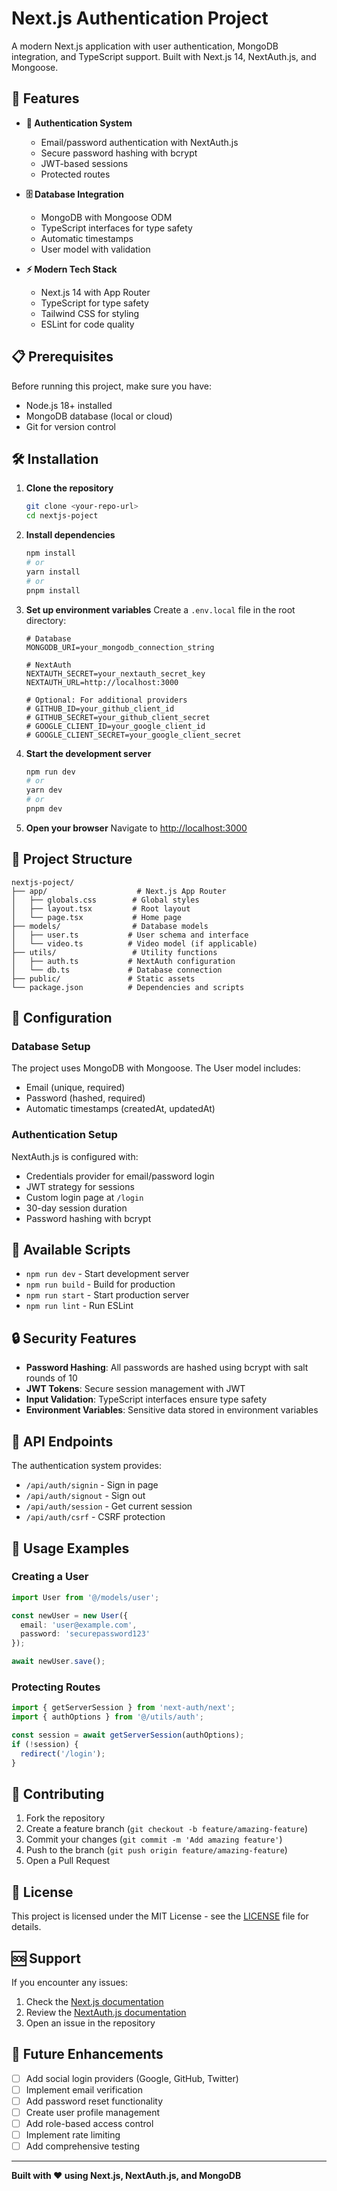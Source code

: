 # Next.js Authentication Project

A modern Next.js application with user authentication, MongoDB integration, and TypeScript support. Built with Next.js 14, NextAuth.js, and Mongoose.

## 🚀 Features

- **🔐 Authentication System**
  - Email/password authentication with NextAuth.js
  - Secure password hashing with bcrypt
  - JWT-based sessions
  - Protected routes

- **🗄️ Database Integration**
  - MongoDB with Mongoose ODM
  - TypeScript interfaces for type safety
  - Automatic timestamps
  - User model with validation

- **⚡ Modern Tech Stack**
  - Next.js 14 with App Router
  - TypeScript for type safety
  - Tailwind CSS for styling
  - ESLint for code quality

## 📋 Prerequisites

Before running this project, make sure you have:

- Node.js 18+ installed
- MongoDB database (local or cloud)
- Git for version control

## 🛠️ Installation

1. **Clone the repository**
   ```bash
   git clone <your-repo-url>
   cd nextjs-poject
   ```

2. **Install dependencies**
   ```bash
   npm install
   # or
   yarn install
   # or
   pnpm install
   ```

3. **Set up environment variables**
   Create a `.env.local` file in the root directory:
   ```env
   # Database
   MONGODB_URI=your_mongodb_connection_string
   
   # NextAuth
   NEXTAUTH_SECRET=your_nextauth_secret_key
   NEXTAUTH_URL=http://localhost:3000
   
   # Optional: For additional providers
   # GITHUB_ID=your_github_client_id
   # GITHUB_SECRET=your_github_client_secret
   # GOOGLE_CLIENT_ID=your_google_client_id
   # GOOGLE_CLIENT_SECRET=your_google_client_secret
   ```

4. **Start the development server**
   ```bash
   npm run dev
   # or
   yarn dev
   # or
   pnpm dev
   ```

5. **Open your browser**
   Navigate to [http://localhost:3000](http://localhost:3000)

## 📁 Project Structure

```
nextjs-poject/
├── app/                    # Next.js App Router
│   ├── globals.css        # Global styles
│   ├── layout.tsx         # Root layout
│   └── page.tsx           # Home page
├── models/                # Database models
│   ├── user.ts           # User schema and interface
│   └── video.ts          # Video model (if applicable)
├── utils/                 # Utility functions
│   ├── auth.ts           # NextAuth configuration
│   └── db.ts             # Database connection
├── public/               # Static assets
└── package.json          # Dependencies and scripts
```

## 🔧 Configuration

### Database Setup

The project uses MongoDB with Mongoose. The User model includes:

- Email (unique, required)
- Password (hashed, required)
- Automatic timestamps (createdAt, updatedAt)

### Authentication Setup

NextAuth.js is configured with:

- Credentials provider for email/password login
- JWT strategy for sessions
- Custom login page at `/login`
- 30-day session duration
- Password hashing with bcrypt

## 🚀 Available Scripts

- `npm run dev` - Start development server
- `npm run build` - Build for production
- `npm run start` - Start production server
- `npm run lint` - Run ESLint

## 🔒 Security Features

- **Password Hashing**: All passwords are hashed using bcrypt with salt rounds of 10
- **JWT Tokens**: Secure session management with JWT
- **Input Validation**: TypeScript interfaces ensure type safety
- **Environment Variables**: Sensitive data stored in environment variables

## 📝 API Endpoints

The authentication system provides:

- `/api/auth/signin` - Sign in page
- `/api/auth/signout` - Sign out
- `/api/auth/session` - Get current session
- `/api/auth/csrf` - CSRF protection

## 🎯 Usage Examples

### Creating a User
```typescript
import User from '@/models/user';

const newUser = new User({
  email: 'user@example.com',
  password: 'securepassword123'
});

await newUser.save();
```

### Protecting Routes
```typescript
import { getServerSession } from 'next-auth/next';
import { authOptions } from '@/utils/auth';

const session = await getServerSession(authOptions);
if (!session) {
  redirect('/login');
}
```

## 🤝 Contributing

1. Fork the repository
2. Create a feature branch (`git checkout -b feature/amazing-feature`)
3. Commit your changes (`git commit -m 'Add amazing feature'`)
4. Push to the branch (`git push origin feature/amazing-feature`)
5. Open a Pull Request

## 📄 License

This project is licensed under the MIT License - see the [LICENSE](LICENSE) file for details.

## 🆘 Support

If you encounter any issues:

1. Check the [Next.js documentation](https://nextjs.org/docs)
2. Review the [NextAuth.js documentation](https://next-auth.js.org)
3. Open an issue in the repository

## 🔮 Future Enhancements

- [ ] Add social login providers (Google, GitHub, Twitter)
- [ ] Implement email verification
- [ ] Add password reset functionality
- [ ] Create user profile management
- [ ] Add role-based access control
- [ ] Implement rate limiting
- [ ] Add comprehensive testing

---

**Built with ❤️ using Next.js, NextAuth.js, and MongoDB**
